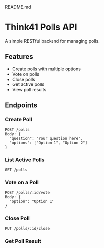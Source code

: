 README.md
# Think41 Polls API

A simple RESTful backend for managing polls.

## Features
- Create polls with multiple options
- Vote on polls
- Close polls
- Get active polls
- View poll results

## Endpoints

### Create Poll
```http
POST /polls
Body: {
  "question": "Your question here",
  "options": ["Option 1", "Option 2"]
}
```

### List Active Polls
```http
GET /polls
```

### Vote on a Poll
```http
POST /polls/:id/vote
Body: {
  "option": "Option 1"
}
```

### Close Poll
```http
PUT /polls/:id/close
```

### Get Poll Result
```http


```



